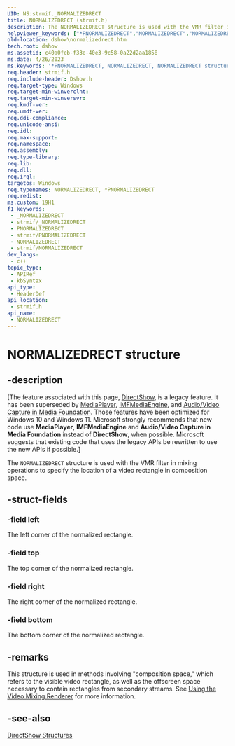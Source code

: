 ```yaml
---
UID: NS:strmif._NORMALIZEDRECT
title: NORMALIZEDRECT (strmif.h)
description: The NORMALIZEDRECT structure is used with the VMR filter in mixing operations to specify the location of a video rectangle in composition space.
helpviewer_keywords: ["*PNORMALIZEDRECT","NORMALIZEDRECT","NORMALIZEDRECT structure [DirectShow]","NORMALIZEDRECT2","PNORMALIZEDRECT","PNORMALIZEDRECT structure pointer [DirectShow]","dshow.normalizedrect","strmif/NORMALIZEDRECT","strmif/PNORMALIZEDRECT"]
old-location: dshow\normalizedrect.htm
tech.root: dshow
ms.assetid: c40a0feb-f33e-40e3-9c58-0a22d2aa1858
ms.date: 4/26/2023
ms.keywords: '*PNORMALIZEDRECT, NORMALIZEDRECT, NORMALIZEDRECT structure [DirectShow], NORMALIZEDRECT2, PNORMALIZEDRECT, PNORMALIZEDRECT structure pointer [DirectShow], dshow.normalizedrect, strmif/NORMALIZEDRECT, strmif/PNORMALIZEDRECT'
req.header: strmif.h
req.include-header: Dshow.h
req.target-type: Windows
req.target-min-winverclnt: 
req.target-min-winversvr: 
req.kmdf-ver: 
req.umdf-ver: 
req.ddi-compliance: 
req.unicode-ansi: 
req.idl: 
req.max-support: 
req.namespace: 
req.assembly: 
req.type-library: 
req.lib: 
req.dll: 
req.irql: 
targetos: Windows
req.typenames: NORMALIZEDRECT, *PNORMALIZEDRECT
req.redist: 
ms.custom: 19H1
f1_keywords:
 - _NORMALIZEDRECT
 - strmif/_NORMALIZEDRECT
 - PNORMALIZEDRECT
 - strmif/PNORMALIZEDRECT
 - NORMALIZEDRECT
 - strmif/NORMALIZEDRECT
dev_langs:
 - c++
topic_type:
 - APIRef
 - kbSyntax
api_type:
 - HeaderDef
api_location:
 - strmif.h
api_name:
 - NORMALIZEDRECT
---
```


# NORMALIZEDRECT structure


## -description

\[The feature associated with this page, [DirectShow](/windows/win32/directshow/directshow), is a legacy feature. It has been superseded by [MediaPlayer](/uwp/api/Windows.Media.Playback.MediaPlayer), [IMFMediaEngine](/windows/win32/api/mfmediaengine/nn-mfmediaengine-imfmediaengine), and [Audio/Video Capture in Media Foundation](windows/win32/medfound/audio-video-capture-in-media-foundation). Those features have been optimized for Windows 10 and Windows 11. Microsoft strongly recommends that new code use **MediaPlayer**, **IMFMediaEngine** and **Audio/Video Capture in Media Foundation** instead of **DirectShow**, when possible. Microsoft suggests that existing code that uses the legacy APIs be rewritten to use the new APIs if possible.\]

The <code>NORMALIZEDRECT</code> structure is used with the VMR filter in mixing operations to specify the location of a video rectangle in composition space.

## -struct-fields

### -field left

The left corner of the normalized rectangle.

### -field top

The top corner of the normalized rectangle.

### -field right

The right corner of the normalized rectangle.

### -field bottom

The bottom corner of the normalized rectangle.

## -remarks

This structure is used in methods involving "composition space," which refers to the visible video rectangle, as well as the offscreen space necessary to contain rectangles from secondary streams. See <a href="/windows/desktop/DirectShow/using-the-video-mixing-renderer">Using the Video Mixing Renderer</a> for more information.

## -see-also

<a href="/windows/desktop/DirectShow/directshow-structures">DirectShow Structures</a>